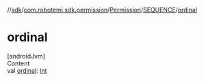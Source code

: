 //[sdk](../../../../index.md)/[com.robotemi.sdk.permission](../../index.md)/[Permission](../index.md)/[SEQUENCE](index.md)/[ordinal](ordinal.md)



# ordinal  
[androidJvm]  
Content  
val [ordinal](ordinal.md): [Int](https://kotlinlang.org/api/latest/jvm/stdlib/kotlin/-int/index.html)  



